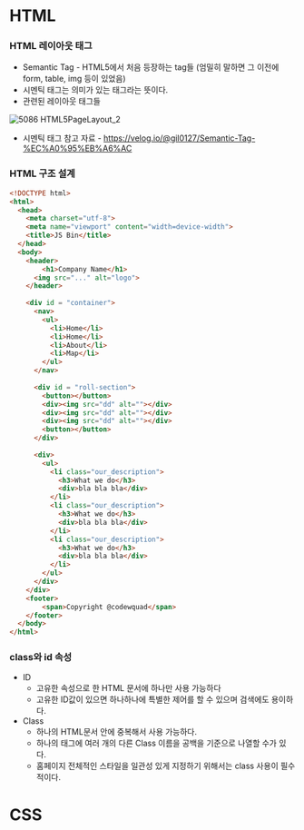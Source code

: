 

# HTML



### HTML 레이아웃 태그

+ Semantic Tag - HTML5에서 처음 등장하는 tag들 (엄밀히 말하면 그 이전에 form, table, img 등이 있었음)
+ 시멘틱 태그는 의미가 있는 태그라는 뜻이다.
+ 관련된 레이아웃 태그들

![5086 HTML5PageLayout_2](https://user-images.githubusercontent.com/88477839/155254133-530d1976-1a68-4476-b758-b2ace7f7c289.jpg)

+ 시멘틱 태그 참고 자료 - https://velog.io/@gil0127/Semantic-Tag-%EC%A0%95%EB%A6%AC



### HTML 구조 설계

~~~html
<!DOCTYPE html>
<html>
  <head>
    <meta charset="utf-8">
    <meta name="viewport" content="width=device-width">
    <title>JS Bin</title>
  </head>
  <body>
    <header>
    	<h1>Company Name</h1>
      <img src="..." alt="logo">
    </header>
    
    <div id = "container">
      <nav>
      	<ul>
          <li>Home</li>
          <li>Home</li>
          <li>About</li>
          <li>Map</li>
        </ul>
      </nav>
      
      <div id = "roll-section">
        <button></button>
        <div><img src="dd" alt=""></div>
        <div><img src="dd" alt=""></div>
        <div><img src="dd" alt=""></div>
        <button></button>
      </div>
      
      <div>
        <ul>
          <li class="our_description">
          	<h3>What we do</h3>
            <div>bla bla bla</div>
          </li>
          <li class="our_description">
          	<h3>What we do</h3>
            <div>bla bla bla</div>
          </li>
          <li class="our_description">
          	<h3>What we do</h3>
            <div>bla bla bla</div>
          </li>
        </ul>
      </div>
    </div>
    <footer>
    	<span>Copyright @codewquad</span>
    </footer>
  </body>
</html>
~~~



### class와 id 속성

+ ID
  + 고유한 속성으로 한 HTML 문서에 하나만 사용 가능하다
  + 고유한 ID값이 있으면 하나하나에 특별한 제어를 할 수 있으며 검색에도 용이하다.
+ Class
  + 하나의 HTML문서 안에 중복해서 사용 가능하다.
  + 하나의 태그에 여러 개의 다른 Class 이름을 공백을 기준으로 나열할 수가 있다.
  + 홈페이지 전체적인 스타일을 일관성 있게 지정하기 위해서는 class 사용이 필수적이다.



# CSS

